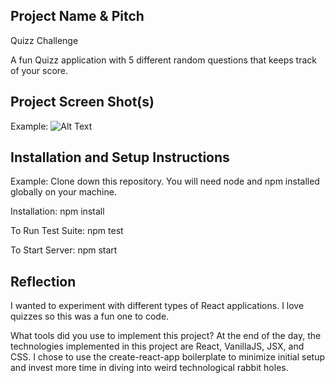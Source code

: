 ## Project Name & Pitch
Quizz Challenge

A fun Quizz application with 5 different random questions that keeps track of your score.

## Project Screen Shot(s)
Example:
![Alt Text](https://imgur.com/xN4kRiC)

## Installation and Setup Instructions
Example:
Clone down this repository. You will need node and npm installed globally on your machine.

Installation:
npm install

To Run Test Suite:
npm test

To Start Server:
npm start

## Reflection
I wanted to experiment with different types of React applications. I love quizzes so this was a fun one to code.

What tools did you use to implement this project?
At the end of the day, the technologies implemented in this project are React, VanillaJS, JSX, and CSS. I chose to use the create-react-app boilerplate to minimize initial setup and invest more time in diving into weird technological rabbit holes. 